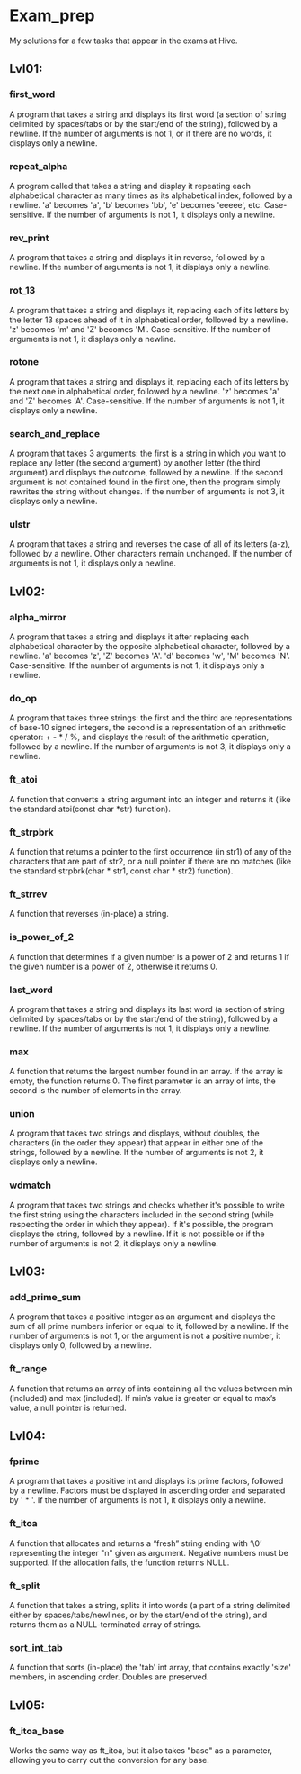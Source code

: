 # Exam_prep
My solutions for a few tasks that appear in the exams at Hive.

## Lvl01:

### first_word
A program that takes a string and displays its first word (a section of string delimited by spaces/tabs or by the start/end of the string), followed by a newline. If the number of arguments is not 1, or if there are no words, it displays only a newline.

### repeat_alpha
A program called that takes a string and display it repeating each alphabetical character as many times as its alphabetical index, followed by a newline. 'a' becomes 'a', 'b' becomes 'bb', 'e' becomes 'eeeee', etc. Case-sensitive. If the number of arguments is not 1, it displays only a newline.

### rev_print
A program that takes a string and displays it in reverse, followed by a newline. If the number of arguments is not 1, it displays only a newline.

### rot_13
A program that takes a string and displays it, replacing each of its letters by the letter 13 spaces ahead of it in alphabetical order, followed by a newline. 'z' becomes 'm' and 'Z' becomes 'M'. Case-sensitive. If the number of arguments is not 1, it displays only a newline.

### rotone
A program that takes a string and displays it, replacing each of its letters by the next one in alphabetical order, followed by a newline. 'z' becomes 'a' and 'Z' becomes 'A'. Case-sensitive. If the number of arguments is not 1, it displays only a newline.

### search_and_replace
A program that takes 3 arguments: the first is a string in which you want to replace any letter (the second argument) by another letter (the third argument) and displays the outcome, followed by a newline. If the second argument is not contained found in the first one, then the program simply rewrites the string without changes. If the number of arguments is not 3, it displays only a newline.

### ulstr
A program that takes a string and reverses the case of all of its letters (a-z), followed by a newline. Other characters remain unchanged. If the number of arguments is not 1, it displays only a newline.

## Lvl02:

### alpha_mirror
A program that takes a string and displays it after replacing each alphabetical character by the opposite alphabetical character, followed by a newline. 'a' becomes 'z', 'Z' becomes 'A'. 'd' becomes 'w', 'M' becomes 'N'. Case-sensitive. If the number of arguments is not 1, it displays only a newline.

### do_op
A program that takes three strings: the first and the third are representations of base-10 signed integers, the second is a representation of an arithmetic operator: + - * / %, and displays the result of the arithmetic operation, followed by a newline. If the number of arguments is not 3, it displays only a newline.

### ft_atoi
A function that converts a string argument into an integer and returns it (like the standard atoi(const char *str) function).

### ft_strpbrk
A function that returns a pointer to the first occurrence (in str1) of any of the characters that are part of str2, or a null pointer if there are no matches (like the standard strpbrk(char * str1, const char * str2) function).

### ft_strrev
A function that reverses (in-place) a string.

### is_power_of_2
A function that determines if a given number is a power of 2 and returns 1 if the given number is a power of 2, otherwise it returns 0.

### last_word
A program that takes a string and displays its last word (a section of string delimited by spaces/tabs or by the start/end of the string), followed by a newline. If the number of arguments is not 1, it displays only a newline.

### max
A function that returns the largest number found in an array. If the array is empty, the function returns 0. The first parameter is an array of ints, the second is the number of elements in the array.

### union
A program that takes two strings and displays, without doubles, the characters (in the order they appear) that appear in either one of the strings, followed by a newline. If the number of arguments is not 2, it displays only a newline.

### wdmatch
A program that takes two strings and checks whether it's possible to write the first string using the characters included in the second string (while respecting the order in which they appear). If it's possible, the program displays the string, followed by a newline. If it is not possible or if the number of arguments is not 2, it displays only a newline.

## Lvl03:

### add_prime_sum
A program that takes a positive integer as an argument and displays the sum of all prime numbers inferior or equal to it, followed by a newline. If the number of arguments is not 1, or the argument is not a positive number, it displays only 0, followed by a newline.

### ft_range
A function that returns an array of ints containing all the values between min (included) and max (included). If min’s value is greater or equal to max’s value, a null pointer is returned.

## Lvl04:

### fprime
A program that takes a positive int and displays its prime factors, followed by a newline. Factors must be displayed in ascending order and separated by ' * '. If the number of arguments is not 1, it displays only a newline.

### ft_itoa
A function that allocates and returns a “fresh” string ending with ’\0’ representing the integer "n" given as argument. Negative numbers must be supported. If the allocation fails, the function returns NULL.

### ft_split
A function that takes a string, splits it into words (a part of a string delimited either by spaces/tabs/newlines, or by the start/end of the string), and returns them as a NULL-terminated array of strings.

### sort_int_tab
A function that sorts (in-place) the 'tab' int array, that contains exactly 'size' members, in ascending order. Doubles are preserved.

## Lvl05:

### ft_itoa_base
Works the same way as ft_itoa, but it also takes "base" as a parameter, allowing you to carry out the conversion for any base.
